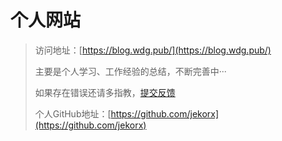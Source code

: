 # 个人网站

> 访问地址：[https://blog.wdg.pub/](https://blog.wdg.pub/)
>
> 主要是个人学习、工作经验的总结，不断完善中···
>
> 如果存在错误还请多指教，[提交反馈](https://github.com/jekorx/website/issues/new)
>
> 个人GitHub地址：[https://github.com/jekorx](https://github.com/jekorx)



